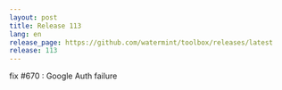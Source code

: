 ```yaml
---
layout: post
title: Release 113
lang: en
release_page: https://github.com/watermint/toolbox/releases/latest
release: 113
---
```


fix #670 : Google Auth failure
